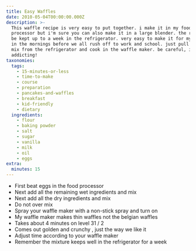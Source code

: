 ```yaml
---
title: Easy Waffles
date: 2010-05-04T00:00:00.000Z
description: >-
  This waffle recipe is very easy to put together. i make it in my food
  processor but i'm sure you can also make it in a large blender. the recipe can
  be kept up to a week in the refrigerator. very easy to make it for my family
  in the mornings before we all rush off to work and school. just pull out the
  mix from the refrigerator and cook in the waffle maker. be careful, it's very
  addicting!
taxonomies:
  tags:
    - 15-minutes-or-less
    - time-to-make
    - course
    - preparation
    - pancakes-and-waffles
    - breakfast
    - kid-friendly
    - dietary
  ingredients:
    - flour
    - baking powder
    - salt
    - sugar
    - vanilla
    - milk
    - oil
    - eggs
extra:
  minutes: 15
---
```

 - First beat eggs in the food processor
 - Next add all the remaining wet ingredients and mix
 - Next add all the dry ingredients and mix
 - Do not over mix
 - Spray your waffle maker with a non-stick spray and turn on
 - My waffle maker makes thin waffles not the belgian waffles
 - Takes about 4 minutes on level 31 / 2
 - Comes out golden and crunchy , just the way we like it
 - Adjust time according to your waffle maker
 - Remember the mixture keeps well in the refrigerator for a week
